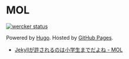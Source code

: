 # MOL

[![wercker status](https://app.wercker.com/status/4c54a252ba4fb3a8c2a1041e59cbfb73/s "wercker status")](https://app.wercker.com/project/bykey/4c54a252ba4fb3a8c2a1041e59cbfb73)

Powered by [Hugo](http://gohugo.io/). Hosted by [GitHub Pages](https://pages.github.com/).

+ [Jekyllが許されるのは小学生までだよね - MOL](http://t32k.me/mol/log/hugo/)